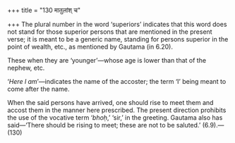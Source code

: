 +++
title = "130 मातुलांश् च"

+++
The plural number in the word ‘superiors’ indicates that this word does
not stand for those superior persons that are mentioned in the present
verse; it is meant to be a generic name, standing for persons superior
in the point of wealth, etc., as mentioned by Gautama (in 6.20).

These when they are ‘younger’—whose age is lower than that of the
nephew, etc.

‘*Here l am*’—indicates the name of the accoster; the term ‘I’ being
meant to come after the name.

When the said persons have arrived, one should rise to meet them and
accost them in the manner here prescribed. The present direction
prohibits the use of the vocative term ‘*bhoḥ*,’ ‘sir,’ in the greeting.
Gautama also has said—‘There should be rising to meet; these are not to
be saluted.’ (6.9).—(130)


